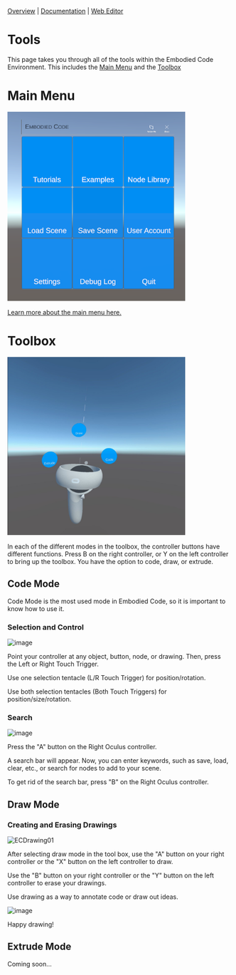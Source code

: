[Overview](README.md) | [Documentation](documentation.md) | [Web Editor](http://app.embodiedcode.net/users/login)

# Tools
This page takes you through all of the tools within the Embodied Code Environment. This includes the [Main Menu](#Main-Menu) and the [Toolbox](#Toolbox)

# Main Menu

<img src="images/mainmenu01.png" width=400>

[Learn more about the main menu here.](docs/UI-MainMenu.md)

# Toolbox

<img src="images/tools01.jpeg" width=400>

In each of the different modes in the toolbox, the controller buttons have different functions. Press B on the right controller, or Y on the left controller to bring up the toolbox. You have the option to code, draw, or extrude.

## Code Mode
Code Mode is the most used mode in Embodied Code, so it is important to know how to use it. 

### Selection and Control

<img width="400" alt="image" src="https://user-images.githubusercontent.com/82526625/202520871-0d4eec18-7634-43e7-b760-98999cedc255.png">

Point your controller at any object, button, node, or drawing. Then, press the Left or Right Touch Trigger.

Use one selection tentacle (L/R Touch Trigger) for position/rotation.

Use both selection tentacles (Both Touch Triggers) for position/size/rotation.

### Search

<img width="400" alt="image" src="https://user-images.githubusercontent.com/82526625/203218973-721f8889-836b-4c6a-9a6c-487fca8e0bb7.png">

Press the "A" button on the Right Oculus controller.

A search bar will appear. Now, you can enter keywords, such as save, load, clear, etc., or search for nodes to add to your scene.

To get rid of the search bar, press "B" on the Right Oculus controller.

## Draw Mode
### Creating and Erasing Drawings


![ECDrawing01](https://github.com/xrdesign/embodiedcode.net/assets/114027018/1849f148-94df-42a1-9f4d-01ae572fbeb8)

After selecting draw mode in the tool box, use the "A" button on your right controller or the "X" button on the left controller to draw.

Use the "B" button on your right controller or the "Y" button on the left controller to erase your drawings.

Use drawing as a way to annotate code or draw out ideas. 

<img width="400" alt="image" src="https://user-images.githubusercontent.com/114027018/202611826-4d76db29-8cb5-4e43-b21a-2f703c9a1257.JPG">

Happy drawing!

## Extrude Mode
Coming soon...




